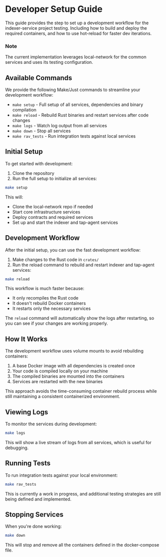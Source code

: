 # Developer Setup Guide

This guide provides the step to set up a development workflow for the indexer-service project testing.
Including how to build and deploy the required containers, and how to use hot-reload for faster dev iterations.

### Note

The current implementation leverages local-network for the common services and uses its testing configuration.

## Available Commands

We provide the following Make/Just commands to streamline your development workflow:

- `make setup` - Full setup of all services, dependencies and binary compilation
- `make reload` - Rebuild Rust binaries and restart services after code changes
- `make logs` - Watch log output from all services
- `make down` - Stop all services
- `make rav_tests` - Run integration tests against local services

## Initial Setup

To get started with development:

1. Clone the repository
2. Run the full setup to initialize all services:

```bash
make setup
```

This will:

- Clone the local-network repo if needed
- Start core infrastructure services
- Deploy contracts and required services
- Set up and start the indexer and tap-agent services

## Development Workflow

After the initial setup, you can use the fast development workflow:

1. Make changes to the Rust code in `crates/`
2. Run the reload command to rebuild and restart indexer and tap-agent services:

```bash
make reload
```

This workflow is much faster because:

- It only recompiles the Rust code
- It doesn't rebuild Docker containers
- It restarts only the necessary services

The `reload` command will automatically show the logs after restarting, so you can see if your changes are working properly.

## How It Works

The development workflow uses volume mounts to avoid rebuilding containers:

1. A base Docker image with all dependencies is created once
2. Your code is compiled locally on your machine
3. The compiled binaries are mounted into the containers
4. Services are restarted with the new binaries

This approach avoids the time-consuming container rebuild process while still maintaining a consistent containerized environment.

## Viewing Logs

To monitor the services during development:

```bash
make logs
```

This will show a live stream of logs from all services, which is useful for debugging.

## Running Tests

To run integration tests against your local environment:

```bash
make rav_tests
```

This is currently a work in progress, and additional testing strategies are still being defined and implemented.

## Stopping Services

When you're done working:

```bash
make down
```

This will stop and remove all the containers defined in the docker-compose file.
